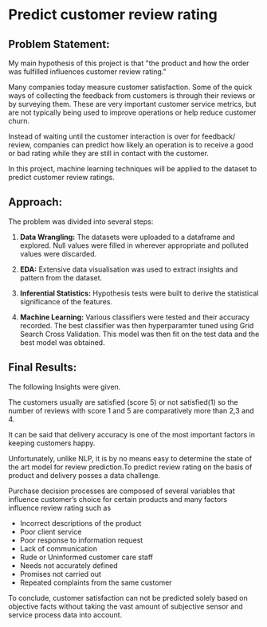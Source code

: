 # Predict customer review rating
## Problem Statement:

My main hypothesis of this project is that "the product and how the order was fulfilled influences customer review rating."

Many companies today measure customer satisfaction. Some of the quick ways of collecting the feedback from customers is through their reviews or by surveying them. These are very important customer service metrics, but are not typically being used to improve operations or help reduce customer churn.

Instead of waiting until the customer interaction is over for feedback/ review, companies can predict how likely an operation is to receive a good or bad rating while they are still in contact with the customer.

In this project, machine learning techniques will be applied to the dataset to predict customer review ratings.  

## Approach:

The problem was divided into several steps:

1. **Data Wrangling:** The datasets were uploaded to a dataframe and explored. Null values were filled in wherever appropriate and polluted values were discarded.

2. **EDA:** Extensive data visualisation was used to extract insights and pattern from the dataset.

3. **Inferential Statistics:** Hypothesis tests were built to derive the statistical significance of the features. 

5. **Machine Learning:** Various classifiers were tested and their accuracy recorded. The best classifier was then hyperparamter tuned using Grid Search Cross Validation. This model was then fit on the test data and the best model was obtained.

## Final Results:

The following Insights were given.

The customers usually are satisfied (score 5) or not satisfied(1) so the number of reviews with score 1 and 5 are comparatively more than 2,3 and 4.

It can be said that delivery accuracy is one of the most important factors in keeping customers happy.

Unfortunately, unlike NLP, it is by no means easy to determine the state of the art model for review prediction.To predict review rating on the basis of product and delivery posses a data challenge. 

Purchase decision processes are composed of several variables that influence customer’s choice for certain products and many factors influence review rating such as 

- Incorrect descriptions of the product
- Poor client service
- Poor response to information request
- Lack of communication
- Rude or Uninformed customer care staff
- Needs not accurately defined
- Promises not carried out
- Repeated complaints from the same customer

To conclude, customer satisfaction can not be predicted solely based on objective facts without taking the vast amount of subjective sensor and service process data into account.


